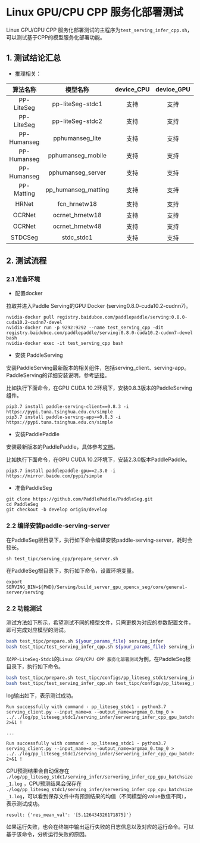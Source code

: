 # Linux GPU/CPU CPP 服务化部署测试

Linux GPU/CPU CPP 服务化部署测试的主程序为`test_serving_infer_cpp.sh`，可以测试基于CPP的模型服务化部署功能。


## 1. 测试结论汇总

- 推理相关：

| 算法名称 | 模型名称 | device_CPU | device_GPU | batchsize |
|  :----:   |  :----: |   :----:   |  :----:  |   :----:   |
|  PP-LiteSeg   |  pp-liteSeg-stdc1 |  支持 | 支持 | 1 |
|  PP-LiteSeg   |  pp-liteSeg-stdc2 |  支持 | 支持 | 1 |
|  PP-Humanseg  |  pphumanseg_lite     |  支持 | 支持 | 1 |
|  PP-Humanseg  |  pphumanseg_mobile   |  支持 | 支持 | 1 |
|  PP-Humanseg  |  pphumanseg_server   |  支持 | 支持 | 1 |
|  PP-Matting   |  pp_humanseg_matting |  支持 | 支持 | 1 |
|  HRNet        |  fcn_hrnetw18     |  支持 | 支持 | 1 |
|  OCRNet       |  ocrnet_hrnetw18  |  支持 | 支持 | 1 |
|  OCRNet       |  ocrnet_hrnetw48  |  支持 | 支持 | 1 |
|  STDCSeg      |  stdc_stdc1       |  支持 | 支持 | 1 |



## 2. 测试流程

### 2.1 准备环境

* 配置docker

拉取并进入Paddle Serving的GPU Docker (serving0.8.0-cuda10.2-cudnn7)。

```
nvidia-docker pull registry.baidubce.com/paddlepaddle/serving:0.8.0-cuda10.2-cudnn7-devel
nvidia-docker run -p 9292:9292 --name test_serving_cpp -dit registry.baidubce.com/paddlepaddle/serving:0.8.0-cuda10.2-cudnn7-devel bash
nvidia-docker exec -it test_serving_cpp bash
```

* 安装 PaddleServing

安装PaddleServing最新版本的相关组件，包括serving_client、serving-app。
PaddleServing的详细安装说明，参考[链接](https://github.com/PaddlePaddle/Serving/blob/v0.9.0/doc/Install_CN.md)。

比如执行下面命令，在GPU CUDA 10.2环境下，安装0.8.3版本的PaddleServing组件。

```
pip3.7 install paddle-serving-client==0.8.3 -i https://pypi.tuna.tsinghua.edu.cn/simple
pip3.7 install paddle-serving-app==0.8.3 -i https://pypi.tuna.tsinghua.edu.cn/simple
```

* 安装PaddlePaddle

安装最新版本的PaddlePaddle，具体参考[文档](https://www.paddlepaddle.org.cn/install/quick?docurl=/documentation/docs/zh/install/pip/linux-pip.html)。

比如执行下面命令，在GPU CUDA 10.2环境下，安装2.3.0版本PaddlePaddle。

```
pip3.7 install paddlepaddle-gpu==2.3.0 -i https://mirror.baidu.com/pypi/simple
```

* 准备PaddleSeg

```
git clone https://github.com/PaddlePaddle/PaddleSeg.git
cd PaddleSeg
git checkout -b develop origin/develop
```

### 2.2 编译安装paddle-serving-server

在PaddleSeg根目录下，执行如下命令编译安装paddle-serving-server，耗时会较长。
```
sh test_tipc/serving_cpp/prepare_server.sh
```

在PaddleSeg根目录下，执行如下命令，设置环境变量。
```
export SERVING_BIN=${PWD}/Serving/build_server_gpu_opencv_seg/core/general-server/serving
```

### 2.2 功能测试

测试方法如下所示，希望测试不同的模型文件，只需更换为对应的参数配置文件，即可完成对应模型的测试。

```bash
bash test_tipc/prepare.sh ${your_params_file} serving_infer
bash test_tipc/test_serving_infer_cpp.sh ${your_params_file} serving_infer
```

以`PP-LiteSeg-Stdc1`的`Linux GPU/CPU CPP 服务化部署测试`为例，在PaddleSeg根目录下，执行如下命令。

```bash
bash test_tipc/prepare.sh test_tipc/configs/pp_liteseg_stdc1/serving_infer_cpp.txt serving_infer
bash test_tipc/test_serving_infer_cpp.sh test_tipc/configs/pp_liteseg_stdc1/serving_infer_cpp.txt serving_infer
```

log输出如下，表示测试成功。

```
Run successfully with command - pp_liteseg_stdc1 - python3.7 serving_client.py --input_name=x --output_name=argmax_0.tmp_0 > ../../log/pp_liteseg_stdc1/serving_infer/servering_infer_cpp_gpu_batchsize_1.log 2>&1 !

...

Run successfully with command - pp_liteseg_stdc1 - python3.7 serving_client.py --input_name=x --output_name=argmax_0.tmp_0 > ../../log/pp_liteseg_stdc1/serving_infer/servering_infer_cpp_cpu_batchsize_1.log 2>&1 !
```

GPU预测结果会自动保存在 `./log/pp_liteseg_stdc1/serving_infer/servering_infer_cpp_gpu_batchsize_1.log` ，CPU预测结果会保存在 `./log/pp_liteseg_stdc1/serving_infer/servering_infer_cpp_cpu_batchsize_1.log`，可以看到保存文件中有预测结果的均值（不同模型的value数值不同），表示测试成功。

```
result: {'res_mean_val': '[5.126434326171875]'}
```

如果运行失败，也会在终端中输出运行失败的日志信息以及对应的运行命令。可以基于该命令，分析运行失败的原因。

